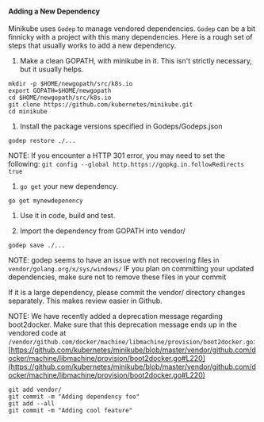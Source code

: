 #### Adding a New Dependency
Minikube uses `Godep` to manage vendored dependencies.
`Godep` can be a bit finnicky with a project with this many dependencies.
Here is a rough set of steps that usually works to add a new dependency.

1. Make a clean GOPATH, with minikube in it.
  This isn't strictly necessary, but it usually helps.

  ```shell
  mkdir -p $HOME/newgopath/src/k8s.io
  export GOPATH=$HOME/newgopath
  cd $HOME/newgopath/src/k8s.io
  git clone https://github.com/kubernetes/minikube.git
  cd minikube
  ```
  
1. Install the package versions specified in Godeps/Godeps.json
  ```shell
  godep restore ./...
  ```
  NOTE:  If you encounter a HTTP 301 error, you may need to set the following:
  `git config --global http.https://gopkg.in.followRedirects true`
  
1. `go get` your new dependency.
  ```shell
  go get mynewdepenency
  ```

1. Use it in code, build and test.

1. Import the dependency from GOPATH into vendor/
  ```shell
  godep save ./...
  ```

  NOTE:  godep seems to have an issue with not recovering files in `vendor/golang.org/x/sys/windows/`
  IF you plan on committing your updated dependencies, make sure not to remove these files in your commit
  

  If it is a large dependency, please commit the vendor/ directory changes separately.
  This makes review easier in Github.
  
  NOTE: We have recently added a deprecation message regarding boot2docker.  Make sure that this deprecation message ends up in the vendored code at `/vendor/github.com/docker/machine/libmachine/provision/boot2docker.go`: [https://github.com/kubernetes/minikube/blob/master/vendor/github.com/docker/machine/libmachine/provision/boot2docker.go#L220](https://github.com/kubernetes/minikube/blob/master/vendor/github.com/docker/machine/libmachine/provision/boot2docker.go#L220)

  ```shell
  git add vendor/
  git commit -m "Adding dependency foo"
  git add --all
  git commit -m "Adding cool feature"
  ```
